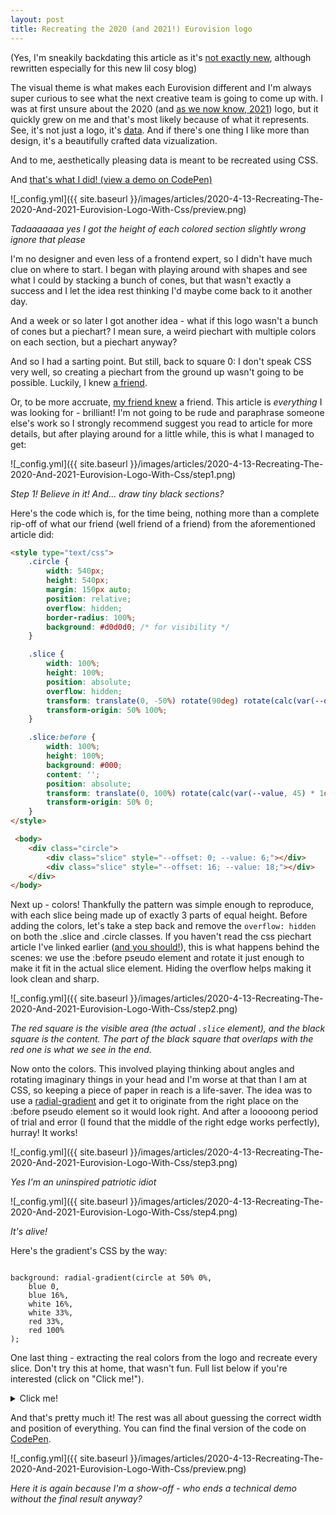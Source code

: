 ```yaml
---
layout: post
title: Recreating the 2020 (and 2021!) Eurovision logo
---
```


<span class="tooltip-toggle" aria-label="" tabindex="0"></span>

(Yes, I'm sneakily backdating this article as it's [not exactly new](https://github.com/corentindautreme/esc-2020-logo), although rewritten especially for this new lil cosy blog)

The visual theme is what makes each Eurovision different and I'm always super curious to see what the next creative team is going to come up with. I was at first unsure about the 2020 (and [as we now know, 2021](https://twitter.com/Eurovision/status/1306933555885420545)) logo, but it quickly grew on me and that's most likely because of what it represents. See, it's not just a logo, it's [data](https://web.archive.org/web/20200731103617/https://eurovision.tv/story/rotterdam-2020-design-celebrates-65-years-of-eurovision-song-contest). And if there's one thing I like more than design, it's a beautifully crafted data vizualization.

<!--more-->

And to me, aesthetically pleasing data <span class="tooltip-toggle" aria-label="Well, maybe not, but this intro is getting long and we need to get to the topic so allow me to cut this short" tabindex="0">is meant to be recreated using CSS</span>.

And [that's what I did! (view a demo on CodePen)](https://codepen.io/Co_is_tired_of_his_username_being_taken/pen/PowpmVe)

![_config.yml]({{ site.baseurl }}/images/articles/2020-4-13-Recreating-The-2020-And-2021-Eurovision-Logo-With-Css/preview.png)

*Tadaaaaaaa yes I got the height of each colored section slightly wrong ignore that please*

I'm no designer and even less of a frontend expert, so I didn't have much clue on where to start. I began with playing around with shapes and see what I could by stacking a bunch of cones, but that wasn't exactly a success and I let the idea rest thinking I'd maybe come back to it another day.

And a week or so later I got another idea - what if this logo wasn't a bunch of cones but a piechart? I mean sure, a weird piechart with multiple colors on each section, but a piechart anyway?

And so I had a sarting point. But still, back to <span class="tooltip-toggle" aria-label="IT folks start counting at 0" tabindex="0">square 0</span>: I don't speak CSS very well, so creating a piechart from the ground up wasn't going to be possible. Luckily, I knew [a friend](https://www.google.com/).

Or, to be more accruate, [my friend knew](https://codeburst.io/how-to-pure-css-pie-charts-w-css-variables-38287aea161e) <span class="tooltip-toggle" aria-label="So a friend of a friend of a friend of a friend, etc." tabindex="0">a friend</span>. This article is *everything* I was looking for - brilliant! I'm not going to be rude and paraphrase someone else's work so I strongly recommend suggest you read to article for more details, but after playing around for a little while, this is what I managed to get:

![_config.yml]({{ site.baseurl }}/images/articles/2020-4-13-Recreating-The-2020-And-2021-Eurovision-Logo-With-Css/step1.png)

*Step 1! Believe in it! And... draw tiny black sections?*

Here's the code which is, for the time being, nothing more than a complete rip-off of what our friend (well <span class="tooltip-toggle" aria-label="And what did you expect to find here exactly? I made that pun 3 lines above" tabindex="0">friend of a friend</span>) from the aforementioned article did:

```html
<style type="text/css">
    .circle {
        width: 540px;
        height: 540px;
        margin: 150px auto;
        position: relative;
        overflow: hidden;
        border-radius: 100%;
        background: #d0d0d0; /* for visibility */
    }

    .slice {
        width: 100%;
        height: 100%;
        position: absolute;
        overflow: hidden;
        transform: translate(0, -50%) rotate(90deg) rotate(calc(var(--offset, 0) * 1deg));
        transform-origin: 50% 100%;
    }

    .slice:before {
        width: 100%;
        height: 100%;
        background: #000;
        content: '';
        position: absolute;
        transform: translate(0, 100%) rotate(calc(var(--value, 45) * 1deg));
        transform-origin: 50% 0;
    }
</style>

 <body>
    <div class="circle">
        <div class="slice" style="--offset: 0; --value: 6;"></div>
        <div class="slice" style="--offset: 16; --value: 18;"></div>
    </div>
</body>
```

Next up - colors! Thankfully the pattern was simple enough to reproduce, with each <span class="tooltip-toggle" aria-label="Yes, slice, it's called a pie after all isn't it?" tabindex="0">slice</span> being made up of exactly 3 parts of equal height. Before adding the colors, let's take a step back and remove the `overflow: hidden` on both the .slice and .circle classes. If you haven't read the css piechart article I've linked earlier ([and you should!](https://codeburst.io/how-to-pure-css-pie-charts-w-css-variables-38287aea161e)), this is what happens behind the scenes: we use the :before pseudo element and rotate it just enough to make it fit in the actual slice element. Hiding the overflow helps making it look clean and sharp.

![_config.yml]({{ site.baseurl }}/images/articles/2020-4-13-Recreating-The-2020-And-2021-Eurovision-Logo-With-Css/step2.png)

*The red square is the visible area (the actual `.slice` element), and the black square is the content. The part of the black square that overlaps with the red one is what we see in the end.*

Now onto the colors. This involved playing thinking about angles and rotating imaginary things in your head and I'm worse at that than I am at CSS, so keeping a piece of paper in reach is a life-saver. The idea was to use a [radial-gradient](https://developer.mozilla.org/fr/docs/Web/CSS/radial-gradient) and get it to originate from the right place on the :before pseudo element so it would look right. And after a <span class="tooltip-toggle" aria-label="Like I said, I'm not good at this" tabindex="0">looooong period of trial and error</span> (I found that the middle of the right edge works perfectly), hurray! It works!

![_config.yml]({{ site.baseurl }}/images/articles/2020-4-13-Recreating-The-2020-And-2021-Eurovision-Logo-With-Css/step3.png)

*Yes I'm an uninspired patriotic idiot*

![_config.yml]({{ site.baseurl }}/images/articles/2020-4-13-Recreating-The-2020-And-2021-Eurovision-Logo-With-Css/step4.png)

*It's alive!*

Here's the gradient's CSS by the way:

<pre class="highlight"><code>
background: radial-gradient(circle at 50% 0%,
    blue 0,
    blue 16%,
    white 16%,
    white 33%,
    red 33%,
    red 100%
);
</code></pre>

One last thing - extracting the real colors from the logo and recreate every slice. Don't try this at home, that wasn't fun. Full list below if you're interested (click on "Click me!").

<details>
    <summary>Click me!</summary>
    All slices (one by line), clock wise, colors are inner to outer.
    <pre class="highlight"><code>
    #0750c6 #fff #fc0000
    #01aa5a #fff #fc0000
    #ffc832 #000 #fc0000
    #0750c6 #fff #fc0000
    #0750c6 #ffc832 #0750c6
    #000 #0750c6 #fc0000
    #1ac0f8 #fff #fc0000
    #1ac0f8 #fff #ffc832
    #01aa5a #fc0000 #fc0000
    #01aa5a #fff #ff8c32
    #fff #fff #fc0000
    #fff #1ac0f8 #fff
    #0750c6 #fff #0750c6
    #fff #ff8c32 #fff
    #fff #fc0000 #0750c6
    #fff #0750c6 #fc0000
    #0750c6 #fff #000
    #0750c6 #fff #fc0000
    #01aa5a #ffc832 #fc0000
    #fc0000 #ffc832 #fc0000
    #be0000 #fff #be0000
    #ffc832 #ffc832 #1ac0f8
    #fc0000 #000 #fc0000
    #fc0000 #01aa5a #fc0000
    #1ac0f8 #ffc832 #fc0000
    #fff #01aa5a #fc0000
    #ffc832 #0750c6 #fc0000
    #0750c6 #fff #fc0000
    #01aa5a #fc0000 #1ac0f8
    #01aa5a #fff #1ac0f8
    #fc0000 #fff #0750c6
    </code></pre>
</details>

And that's pretty much it! The rest was all about guessing the correct width and position of everything. You can find the <span class="tooltip-toggle" aria-label="I would lie if I told you I didn't spend an unreasonable 20 minute trying to find the blue I thought matched the background of Eurovision.tv the best" tabindex="0">final version</span> of the code on [CodePen](https://codepen.io/Co_is_tired_of_his_username_being_taken/pen/PowpmVe).

![_config.yml]({{ site.baseurl }}/images/articles/2020-4-13-Recreating-The-2020-And-2021-Eurovision-Logo-With-Css/preview.png)

*Here it is again because I'm a show-off - who ends a technical demo without the final result anyway?*